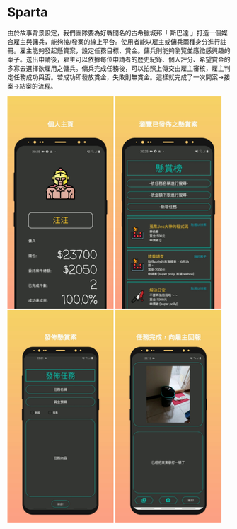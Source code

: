# Sparta
由於故事背景設定，我們團隊要為好戰聞名的古希臘城邦「 斯巴達 」打造一個媒合雇主與傭兵，能夠接/發案的線上平台。使用者能以雇主或傭兵兩種身分進行註冊。雇主能夠發起懸賞案，設定任務目標、賞金。傭兵則能夠瀏覽並應徵感興趣的案子。送出申請後，雇主可以依據每位申請者的歷史紀錄、個人評分、希望賞金的多寡去選擇欲雇用之傭兵。傭兵完成任務後，可以拍照上傳交由雇主審核，雇主判定任務成功與否。若成功即發放賞金，失敗則無賞金。這樣就完成了一次開案->接案->結案的流程。

<img src="spartan_201229_3.jpg" height="480">
<img src="spartan_201229_2.jpg" height="480">
<img src="spartan_201229_0.jpg" height="480">
<img src="spartan_201229_1.jpg" height="480">
